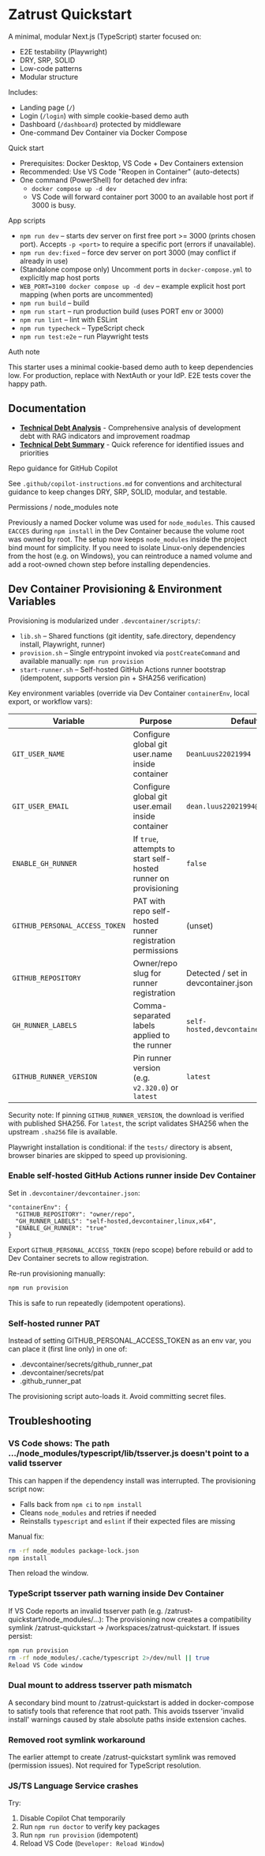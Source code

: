 # Zatrust Quickstart

A minimal, modular Next.js (TypeScript) starter focused on:

- E2E testability (Playwright)
- DRY, SRP, SOLID
- Low-code patterns
- Modular structure

Includes:

- Landing page (`/`)
- Login (`/login`) with simple cookie-based demo auth
- Dashboard (`/dashboard`) protected by middleware
- One-command Dev Container via Docker Compose

Quick start

- Prerequisites: Docker Desktop, VS Code + Dev Containers extension
- Recommended: Use VS Code "Reopen in Container" (auto-detects)
- One command (PowerShell) for detached dev infra:
  - `docker compose up -d dev`
  - VS Code will forward container port 3000 to an available host port if 3000 is busy.

App scripts

- `npm run dev` – starts dev server on first free port >= 3000 (prints chosen port). Accepts `-p <port>` to require a specific port (errors if unavailable).
- `npm run dev:fixed` – force dev server on port 3000 (may conflict if already in use)
- (Standalone compose only) Uncomment ports in `docker-compose.yml` to explicitly map host ports
- `WEB_PORT=3100 docker compose up -d dev` – example explicit host port mapping (when ports are uncommented)
- `npm run build` – build
- `npm run start` – run production build (uses PORT env or 3000)
- `npm run lint` – lint with ESLint
- `npm run typecheck` – TypeScript check
- `npm run test:e2e` – run Playwright tests

Auth note

This starter uses a minimal cookie-based demo auth to keep dependencies low. For production, replace with NextAuth or your IdP. E2E tests cover the happy path.

## Documentation

- **[Technical Debt Analysis](./DEVELOPMENT_DEBT.md)** - Comprehensive analysis of development debt with RAG indicators and improvement roadmap
- **[Technical Debt Summary](./docs/TECHNICAL_DEBT_SUMMARY.md)** - Quick reference for identified issues and priorities

Repo guidance for GitHub Copilot

See `.github/copilot-instructions.md` for conventions and architectural guidance to keep changes DRY, SRP, SOLID, modular, and testable.

Permissions / node_modules note

Previously a named Docker volume was used for `node_modules`. This caused `EACCES` during `npm install` in the Dev Container because the volume root was owned by root. The setup now keeps `node_modules` inside the project bind mount for simplicity. If you need to isolate Linux-only dependencies from the host (e.g. on Windows), you can reintroduce a named volume and add a root-owned chown step before installing dependencies.

## Dev Container Provisioning & Environment Variables

Provisioning is modularized under `.devcontainer/scripts/`:

- `lib.sh` – Shared functions (git identity, safe.directory, dependency install, Playwright, runner)
- `provision.sh` – Single entrypoint invoked via `postCreateCommand` and available manually: `npm run provision`
- `start-runner.sh` – Self-hosted GitHub Actions runner bootstrap (idempotent, supports version pin + SHA256 verification)

Key environment variables (override via Dev Container `containerEnv`, local export, or workflow vars):

| Variable                       | Purpose                                                         | Default                              |
| ------------------------------ | --------------------------------------------------------------- | ------------------------------------ |
| `GIT_USER_NAME`                | Configure global git user.name inside container                 | `DeanLuus22021994`                   |
| `GIT_USER_EMAIL`               | Configure global git user.email inside container                | `dean.luus22021994@gmail.com`        |
| `ENABLE_GH_RUNNER`             | If `true`, attempts to start self-hosted runner on provisioning | `false`                              |
| `GITHUB_PERSONAL_ACCESS_TOKEN` | PAT with repo self-hosted runner registration permissions       | (unset)                              |
| `GITHUB_REPOSITORY`            | Owner/repo slug for runner registration                         | Detected / set in devcontainer.json  |
| `GH_RUNNER_LABELS`             | Comma-separated labels applied to the runner                    | `self-hosted,devcontainer,linux,x64` |
| `GITHUB_RUNNER_VERSION`        | Pin runner version (e.g. `v2.320.0`) or `latest`                | `latest`                             |

Security note: If pinning `GITHUB_RUNNER_VERSION`, the download is verified with published SHA256. For `latest`, the script validates SHA256 when the upstream `.sha256` file is available.

Playwright installation is conditional: if the `tests/` directory is absent, browser binaries are skipped to speed up provisioning.

### Enable self-hosted GitHub Actions runner inside Dev Container

Set in `.devcontainer/devcontainer.json`:

```jsonc
"containerEnv": {
  "GITHUB_REPOSITORY": "owner/repo",
  "GH_RUNNER_LABELS": "self-hosted,devcontainer,linux,x64",
  "ENABLE_GH_RUNNER": "true"
}
```

Export `GITHUB_PERSONAL_ACCESS_TOKEN` (repo scope) before rebuild or add to Dev Container secrets to allow registration.

Re-run provisioning manually:

```bash
npm run provision
```

This is safe to run repeatedly (idempotent operations).

### Self-hosted runner PAT

Instead of setting GITHUB_PERSONAL_ACCESS_TOKEN as an env var, you can place it (first line only) in one of:

- .devcontainer/secrets/github_runner_pat
- .devcontainer/secrets/pat
- .github_runner_pat

The provisioning script auto-loads it. Avoid committing secret files.

## Troubleshooting

### VS Code shows: The path .../node_modules/typescript/lib/tsserver.js doesn't point to a valid tsserver

This can happen if the dependency install was interrupted. The provisioning script now:

- Falls back from `npm ci` to `npm install`
- Cleans `node_modules` and retries if needed
- Reinstalls `typescript` and `eslint` if their expected files are missing

Manual fix:

```bash
rm -rf node_modules package-lock.json
npm install
```

Then reload the window.

### TypeScript tsserver path warning inside Dev Container

If VS Code reports an invalid tsserver path (e.g. /zatrust-quickstart/node_modules/...):
The provisioning now creates a compatibility symlink /zatrust-quickstart -> /workspaces/zatrust-quickstart.
If issues persist:

```bash
npm run provision
rm -rf node_modules/.cache/typescript 2>/dev/null || true
Reload VS Code window
```

### Dual mount to address tsserver path mismatch

A secondary bind mount to /zatrust-quickstart is added in docker-compose to satisfy tools that reference that root path. This avoids tsserver 'invalid install' warnings caused by stale absolute paths inside extension caches.

### Removed root symlink workaround

The earlier attempt to create /zatrust-quickstart symlink was removed (permission issues). Not required for TypeScript resolution.

### JS/TS Language Service crashes

Try:

1. Disable Copilot Chat temporarily
2. Run `npm run doctor` to verify key packages
3. Run `npm run provision` (idempotent)
4. Reload VS Code (`Developer: Reload Window`)
